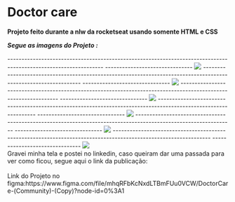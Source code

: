 
# Doctor care

<b>Projeto feito durante a nlw da rocketseat usando somente HTML e CSS</b>

<b>*Segue as imagens do Projeto :*</b>

<div>
----------------------------------------------------------------------------------------------------------------
-------------------------------
<img src= https://user-images.githubusercontent.com/101662003/199568308-ad23369c-1660-42f7-9540-9a303c570e36.png
/>
----------------------------------------------------------------------------------------------------------------
-------------------------------
<img src= https://user-images.githubusercontent.com/101662003/199568453-0dd756bf-8f3e-4003-8802-c3c4847fe237.png
/>
----------------------------------------------------------------------------------------------------------------
-------------------------------
<img src= https://user-images.githubusercontent.com/101662003/199568533-b411a538-5dae-4533-8c88-913a37dc8e9e.png
/>
----------------------------------------------------------------------------------------------------------------
-------------------------------
<img src= https://user-images.githubusercontent.com/101662003/199568599-21adeefe-aedc-42c8-a3f8-868a65718451.png
/>
----------------------------------------------------------------------------------------------------------------
-------------------------------
<img src= https://user-images.githubusercontent.com/101662003/199568651-f9ab6f7f-83fb-4ae6-9d85-7647943cf0b9.png
/>
----------------------------------------------------------------------------------------------------------------
-------------------------------
<img src= https://user-images.githubusercontent.com/101662003/199568860-dd434e79-fd90-4da5-bccb-f98ff65430d0.png
/>
<br>
Gravei minha tela e postei no linkedin, caso queiram dar uma passada para ver como ficou, segue aqui o link da publicação: 
<br><br>
Link do Projeto no figma:https://www.figma.com/file/mhqRFbKcNxdLTBmFUu0VCW/DoctorCare-(Community)-(Copy)?node-id=0%3A1
